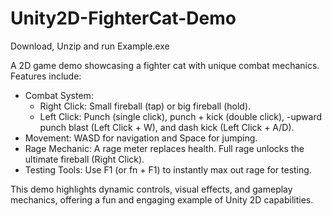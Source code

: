 # Unity2D-FighterCat-Demo
Download, Unzip and run Example.exe 


A 2D game demo showcasing a fighter cat with unique combat mechanics. Features include:  

- Combat System:  
  - Right Click: Small fireball (tap) or big fireball (hold).  
  - Left Click: Punch (single click), punch + kick (double click), 
  -upward punch blast (Left Click + W), and dash kick (Left Click + A/D).  
- Movement: WASD for navigation and Space for jumping.  
- Rage Mechanic: A rage meter replaces health. Full rage unlocks the ultimate fireball (Right Click).  
- Testing Tools: Use F1 (or fn + F1) to instantly max out rage for testing.  

This demo highlights dynamic controls, visual effects, and gameplay mechanics, 
offering a fun and engaging example of Unity 2D capabilities.